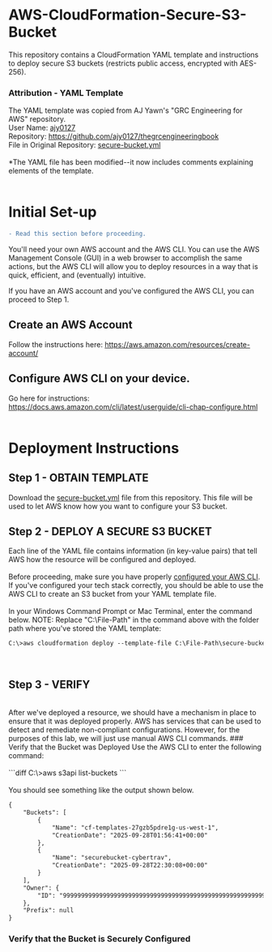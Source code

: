 # AWS-CloudFormation-Secure-S3-Bucket
This repository contains a CloudFormation YAML template and instructions to deploy secure S3 buckets (restricts public access, encrypted with AES-256).
<br/>
### Attribution - YAML Template
The YAML template was copied from AJ Yawn's "GRC Engineering for AWS" repository.
<br/>
User Name: [ajy0127](https://github.com/ajy0127)
<br/>
Repository: https://github.com/ajy0127/thegrcengineeringbook
<br/>
File in Original Repository: [secure-bucket.yml](https://github.com/ajy0127/thegrcengineeringbook/blob/master/chapter-5/secure-bucket.yml)
<br/>
<br/>
*The YAML file has been modified--it now includes comments explaining elements of the template. 
<br/>
<br/>
# Initial Set-up
```diff
- Read this section before proceeding.
```
You'll need your own AWS account and the AWS CLI. You can use the AWS Management Console (GUI) in a web browser to accomplish the same actions, but the AWS CLI will allow you to deploy resources in a way that is quick, efficient, and (eventually) intuitive.

If you have an AWS account and you've configured the AWS CLI, you can proceed to Step 1.

## Create an AWS Account
Follow the instructions here: https://aws.amazon.com/resources/create-account/

## Configure AWS CLI on your device.
Go here for instructions: https://docs.aws.amazon.com/cli/latest/userguide/cli-chap-configure.html
<br/>
<br/>
# Deployment Instructions
## Step 1 - OBTAIN TEMPLATE
Download the [secure-bucket.yml](https://github.com/TravDunc/AWS-CloudFormation-Secure-S3-Bucket/blob/main/secure-bucket.yml) file from this repository.
This file will be used to let AWS know how you want to configure your S3 bucket.
## Step 2 - DEPLOY A SECURE S3 BUCKET
Each line of the YAML file contains information (in key-value pairs) that tell AWS how the resource will be configured and deployed.
<br/>
<br/>
Before proceeding, make sure you have properly [configured your AWS CLI](https://docs.aws.amazon.com/cli/latest/userguide/cli-chap-configure.html). If you've configured your tech stack correctly, you should be able to use the AWS CLI to create an S3 bucket from your YAML template file.
<br/>
<br/>
In your Windows Command Prompt or Mac Terminal, enter the command below. NOTE: Replace "C:\File-Path" in the command above with the folder path where you've stored the YAML template:
<br/>

```diff
C:\>aws cloudformation deploy --template-file C:\File-Path\secure-bucket.yml --stack-name my-secure-bucket-stack --capabilities CAPABILITY_NAMED_IAM
```

<br/>

## Step 3 - VERIFY
<br/>
After we've deployed a resource, we should have a mechanism in place to ensure that it was deployed properly. AWS has services that can be used to detect and remediate non-compliant configurations. However, for the purposes of this lab, we will  just use manual AWS CLI commands. 
### Verify that the Bucket was Deployed
Use the AWS CLI to enter the following command:
<br/>
<br/>
```diff
C:\>aws s3api list-buckets
```
<br/>
<br/>
You should see something like the output shown below.

```diff
{
    "Buckets": [
        {
            "Name": "cf-templates-27gzb5pdre1g-us-west-1",
            "CreationDate": "2025-09-28T01:56:41+00:00"
        },
        {
            "Name": "securebucket-cybertrav",
            "CreationDate": "2025-09-28T22:30:08+00:00"
        }
    ],
    "Owner": {
        "ID": "9999999999999999999999999999999999999999999999999999999999999999"
    },
    "Prefix": null
}
```

### Verify that the Bucket is Securely Configured
